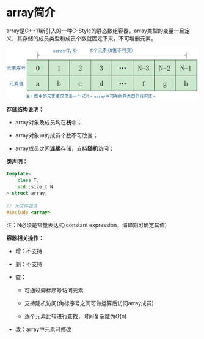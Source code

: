 # array简介

array是C++11新引入的一种C-Style的静态数组容器，array类型的变量一旦定义，其存储的成员类型和成员个数就固定下来，不可增删元素。

![array存储结构](../../../images/stl/array存储结构.png)

**存储结构说明：**

* array对象及成员均在**栈**中；

* array对象中的成员个数不可改变；

* array成员之间**连续**存储，支持**随机**访问；

**类声明：**

```c++
template<
    class T,
    std::size_t N
> struct array;

// 头文件包含
#include <array>
```

注：N必须是常量表达式(constant expression，编译期可确定其值)

**容器相关操作：**

* 增：不支持

* 删：不支持

* 查：

  * 可通过脚标序号访问元素

  * 支持随机访问(角标序号之间可做运算后访问array成员)

  * 逐个元素比较进行查找，时间复杂度为$O(n)$

* 改：array中元素可修改
